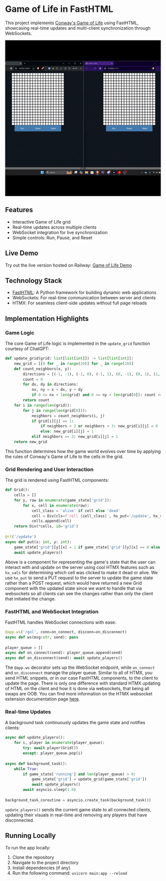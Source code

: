 # Game of Life in FastHTML

This project implements [Conway's Game of Life](https://en.wikipedia.org/wiki/Conway%27s_Game_of_Life) using FastHTML, showcasing real-time updates and multi-client synchronization through WebSockets.

![Game of Life Animation](gol.gif)

## Features

- Interactive Game of Life grid
- Real-time updates across multiple clients
- WebSocket integration for live synchronization
- Simple controls: Run, Pause, and Reset

## Live Demo

Try out the live version hosted on Railway: [Game of Life Demo](https://game-of-life-production-ed7f.up.railway.app/)

## Technology Stack

- [FastHTML](https://github.com/AnswerDotAI/fasthtml): A Python framework for building dynamic web applications
- WebSockets: For real-time communication between server and clients
- HTMX: For seamless client-side updates without full page reloads

## Implementation Highlights

### Game Logic

The core Game of Life logic is implemented in the `update_grid` function courtesy of ChatGPT:

```python
def update_grid(grid: list[list[int]]) -> list[list[int]]:
    new_grid = [[0 for _ in range(20)] for _ in range(20)]
    def count_neighbors(x, y):
        directions = [(-1, -1), (-1, 0), (-1, 1), (0, -1), (0, 1), (1, -1), (1, 0), (1, 1)]
        count = 0
        for dx, dy in directions:
            nx, ny = x + dx, y + dy
            if 0 <= nx < len(grid) and 0 <= ny < len(grid[0]): count += grid[nx][ny]
        return count
    for i in range(len(grid)):
        for j in range(len(grid[0])):
            neighbors = count_neighbors(i, j)
            if grid[i][j] == 1:
                if neighbors < 2 or neighbors > 3: new_grid[i][j] = 0
                else: new_grid[i][j] = 1
            elif neighbors == 3: new_grid[i][j] = 1
    return new_grid
```

This function determines how the game world evolves over time by applying the rules of Conway's Game of Life to the cells in the grid.

### Grid Rendering and User Interaction

The grid is rendered using FastHTML components:

```python
def Grid():
    cells = []
    for y, row in enumerate(game_state['grid']):
        for x, cell in enumerate(row):
            cell_class = 'alive' if cell else 'dead'
            cell = Div(cls=f'cell {cell_class}', hx_put='/update', hx_vals={'x': x, 'y': y}, hx_swap='none', hx_target='#gol', hx_trigger='click')
            cells.append(cell)
    return Div(*cells, id='grid')

@rt('/update')
async def put(x: int, y: int):
    game_state['grid'][y][x] = 1 if game_state['grid'][y][x] == 0 else 0
    await update_players()
```

Above is a component for representing the game's state that the user can interact with and update on the server using cool HTMX features such as `hx_vals` for determining which cell was clicked to make it dead or alive. We use `hx_put` to send a PUT request to the server to update the game state rather than a POST request, which would have returned a new Grid component with the updated state since we want to handle that via websockets so all clients can see the changes rather than only the client that initiated the change.

### FastHTML and WebSocket Integration

FastHTML handles WebSocket connections with ease:

```python
@app.ws('/gol', conn=on_connect, disconn=on_disconnect)
async def ws(msg:str, send): pass

player_queue = []
async def on_connect(send): player_queue.append(send)
async def on_disconnect(send): await update_players()
```

The `@app.ws` decorator sets up the WebSocket endpoint, while `on_connect` and `on_disconnect` manage the player queue. Similar to all of HTMX, you send HTML snippets, or in our case FastHTML components, to the client to update the page. There is only one difference with standard HTMX updating of HTML on the client and how it is done via websockets, that being all swaps are OOB. You can find more information on the HTMX websocket extension documentation page [here](https://github.com/bigskysoftware/htmx-extensions/blob/main/src/ws/README.md).

### Real-time Updates

A background task continuously updates the game state and notifies clients:

```python
async def update_players():
    for i, player in enumerate(player_queue):
        try: await player(Grid())
        except: player_queue.pop(i)

async def background_task():
    while True:
        if game_state['running'] and len(player_queue) > 0:
            game_state['grid'] = update_grid(game_state['grid'])
            await update_players()
        await asyncio.sleep(1.0)

background_task_coroutine = asyncio.create_task(background_task())
```

`update_players()` sends the current game state to all connected clients, updating their visuals in real-time and removing any players that have disconnected.

## Running Locally

To run the app locally:

1. Clone the repository
2. Navigate to the project directory
3. Install dependencies (if any)
4. Run the following command: `uvicorn main:app --reload`
